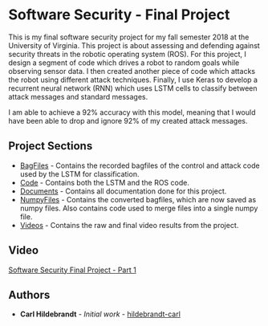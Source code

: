 # Software Security - Final Project

This is my final software security project for my fall semester 2018 at the University of Virginia. This project is about assessing and defending against security threats in the robotic operating system (ROS). For this project, I design a segment of code which drives a robot to random goals while observing sensor data. I then created another piece of code which attacks the robot using different attack techniques. Finally, I use Keras to develop a recurrent neural network (RNN) which uses LSTM cells to classify between attack messages and standard messages.

I am able to achieve a 92% accuracy with this model, meaning that I would have been able to drop and ignore 92% of my created attack messages.

## Project Sections


* [BagFiles](./BagFiles/) - Contains the recorded bagfiles of the control and attack code used by the LSTM for classification.
* [Code](./Code/) - Contains both the LSTM and the ROS code.
* [Documents](./Documents) - Contains all documentation done for this project.
* [NumpyFiles](./NumpyFiles) - Contains the converted bagfiles, which are now saved as numpy files. Also contains code used to merge files into a single numpy file.
* [Videos](./Videos) - Contains the raw and final video results from the project.

## Video

[Software Security Final Project - Part 1](https://youtu.be/T-RW7DHarrI)

## Authors

* **Carl Hildebrandt** - *Initial work* - [hildebrandt-carl](https://github.com/hildebrandt-carl)
